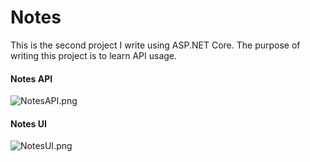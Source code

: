 # Notes
This is the second project I write using ASP.NET Core. The purpose of writing this project is to learn API usage.
<h4>Notes API</h4>

![NotesAPI.png](https://www.resimupload.org/images/2022/12/18/NotesAPI.png)

<h4>Notes UI</h4>

![NotesUI.png](https://www.resimupload.org/images/2022/12/18/NotesUI.png)
